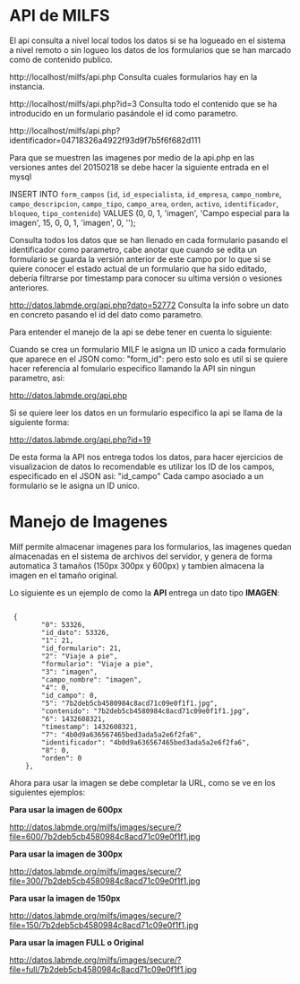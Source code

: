 # API de MILFS

El api consulta a nivel local todos los datos si se ha logueado en el
sistema a nivel remoto o sin logueo los datos de los formularios que
se han marcado como de contenido publico.

http://localhost/milfs/api.php
Consulta cuales formularios hay en la instancia.

http://localhost/milfs/api.php?id=3
Consulta todo el contenido que se ha introducido en un formulario
pasándole el id como parametro.

http://localhost/milfs/api.php?identificador=04718326a4922f93d9f7b5f6f682d111


Para que se muestren las imagenes por medio de la api.php en las versiones antes del 20150218 
se debe hacer la siguiente entrada en el mysql

INSERT INTO `form_campos` (`id`, `id_especialista`, `id_empresa`, `campo_nombre`, `campo_descripcion`, `campo_tipo`, `campo_area`, `orden`, `activo`, `identificador`, `bloqueo`, `tipo_contenido`) VALUES
(0, 0, 1, 'imagen', 'Campo especial para la imagen', 15, 0, 0, 1, 'imagen', 0, '');


Consulta todos los datos que se han llenado en cada formulario pasando
el identificador como parametro, cabe anotar que cuando se edita un
formulario se guarda la versión anterior de este campo por lo que si
se quiere conocer el estado actual de un formulario que ha sido
editado, debería filtrarse por timestamp para conocer su ultima
versión o vesiones anteriores.


http://datos.labmde.org/api.php?dato=52772
Consulta la info sobre un dato en concreto pasando  el id del dato
como parametro.

Para entender el manejo de la api se debe tener en cuenta lo siguiente:

Cuando se crea un formulario MILF le asigna un ID unico a cada formulario que aparece en el JSON como: "form_id": pero esto solo es util si se quiere hacer referencia al fomulario especifico llamando la API sin ningun parametro, asi:

http://datos.labmde.org/api.php

Si se quiere leer los datos en un formulario especifico la api se llama de la siguiente forma:

http://datos.labmde.org/api.php?id=19

De esta forma la API nos entrega todos los datos, para hacer ejercicios de visualizacion de datos lo recomendable es utilizar los ID de los campos, especificado en el JSON asi: "id_campo"
Cada campo asociado a un formulario se le asigna un ID unico.

# Manejo de Imagenes

Milf permite almacenar imagenes para los formularios, las imagenes quedan almacenadas en el sistema de archivos del servidor, y genera de forma automatica 3 tamaños (150px 300px y 600px) y tambien almacena la imagen en el tamaño original.

Lo siguiente es un ejemplo de como la **API** entrega un dato tipo **IMAGEN**:
~~~

 {
        "0": 53326,
        "id_dato": 53326,
        "1": 21,
        "id_formulario": 21,
        "2": "Viaje a pie",
        "formulario": "Viaje a pie",
        "3": "imagen",
        "campo_nombre": "imagen",
        "4": 0,
        "id_campo": 0,
        "5": "7b2deb5cb4580984c8acd71c09e0f1f1.jpg",
        "contenido": "7b2deb5cb4580984c8acd71c09e0f1f1.jpg",
        "6": 1432608321,
        "timestamp": 1432608321,
        "7": "4b0d9a636567465bed3ada5a2e6f2fa6",
        "identificador": "4b0d9a636567465bed3ada5a2e6f2fa6",
        "8": 0,
        "orden": 0
    },

~~~

Ahora para usar la imagen se debe completar la URL, como se ve en los siguientes ejemplos:

**Para usar la imagen de 600px**

http://datos.labmde.org/milfs/images/secure/?file=600/7b2deb5cb4580984c8acd71c09e0f1f1.jpg

**Para usar la imagen de 300px**

http://datos.labmde.org/milfs/images/secure/?file=300/7b2deb5cb4580984c8acd71c09e0f1f1.jpg

**Para usar la imagen de 150px**

http://datos.labmde.org/milfs/images/secure/?file=150/7b2deb5cb4580984c8acd71c09e0f1f1.jpg

**Para usar la imagen FULL o Original**

http://datos.labmde.org/milfs/images/secure/?file=full/7b2deb5cb4580984c8acd71c09e0f1f1.jpg
